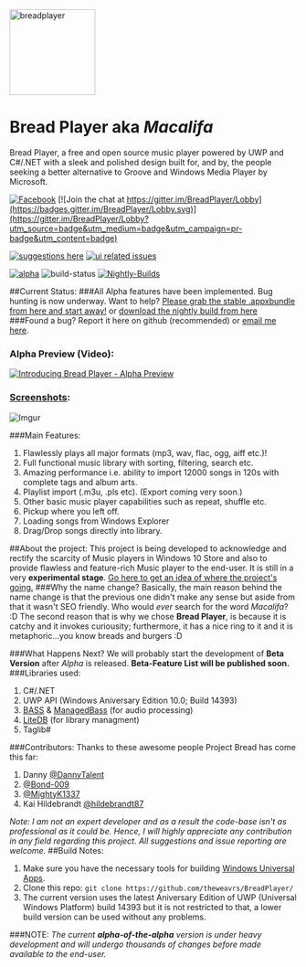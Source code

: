 <dl>
  <a href="https://breadplayer.com/"><img height="150" src="http://i.imgur.com/PNMSGUr.png" title="breadplayer"/></a>
  <h1>Bread Player aka <em>Macalifa</em></h1>
  <p>Bread Player, a free and open source music player powered by UWP and C#/.NET with a sleek and polished design built for, and by, the people seeking a better alternative to Groove and Windows Media Player by Microsoft.</p>
</dl> 

[![Facebook](https://img.shields.io/badge/like%20us%20on-facebook-blue.svg)](https://www.facebook.com/yourbreadplayer/)
[![Join the chat at https://gitter.im/BreadPlayer/Lobby](https://badges.gitter.im/BreadPlayer/Lobby.svg)](https://gitter.im/BreadPlayer/Lobby?utm_source=badge&utm_medium=badge&utm_campaign=pr-badge&utm_content=badge)
 
[![suggestions here](https://img.shields.io/badge/give%20your-suggestions%20here-orange.svg)](https://github.com/theweavrs/BreadPlayer/issues/17)
[![ui related issues](https://img.shields.io/badge/ui%20related-issues%20here-brightgreen.svg)](https://github.com/theweavrs/BreadPlayer/issues/21)
 
[![alpha](https://img.shields.io/badge/alpha-v0.1.7.1-red.svg)](https://github.com/theweavrs/BreadPlayer/releases/tag/v0.1.7.1-alpha)
![build-status](https://ci.appveyor.com/api/projects/status/hphdwx2riesha37e?svg=true)
[![Nightly-Builds](https://img.shields.io/badge/download-nightly%20build-brightgreen.svg)](https://ci.appveyor.com/api/projects/theweavrs/breadplayer/artifacts/BreadPlayer.Core%2FAppPackages%2FBreadPlayer.Core_1.1.0.0_Test%2FBreadPlayer.Core_1.1.0.0_x86_x64_arm.appxbundle)

##Current Status:
###All Alpha features have been implemented. Bug hunting is now underway. Want to help? [Please grab the stable .appxbundle from here and start away!](https://github.com/theweavrs/BreadPlayer/releases) or [download the nightly build from here](https://ci.appveyor.com/api/projects/theweavrs/breadplayer/artifacts/BreadPlayer.Core%2FAppPackages%2FBreadPlayer.Core_0.1.7.0_Test%2FBreadPlayer.Core_0.1.7.0_x86_x64_arm.appxbundle)
###Found a bug? Report it here on github (recommended) or [email me here](mailto:enkaboot@gmail.com). 

### Alpha Preview (Video):
[![Introducing Bread Player - Alpha Preview](http://i.imgur.com/EEMByA7.png)](https://www.youtube.com/watch?v=xFeIf0GnvaM)
### [Screenshots](https://github.com/theweavrs/BreadPlayer/wiki/Screenshots):
![Imgur](http://i.imgur.com/5lUUhBH.jpg)

###Main Features:
1. Flawlessly plays all major formats (mp3, wav, flac, ogg, aiff etc.)! 
2. Full functional music library with sorting, filtering, search etc.
3. Amazing performance i.e. ability to import 12000 songs in 120s with complete tags and album arts.
4. Playlist import (.m3u, .pls etc). (Export coming very soon.)
5. Other basic music player capabilities such as repeat, shuffle etc.
6. Pickup where you left off.
7. Loading songs from Windows Explorer
8. Drag/Drop songs directly into library.

##About the project:
This project is being developed to acknowledge and rectify the scarcity of Music players in Windows 10 Store and also to provide flawless and feature-rich Music player to the end-user. It is still in a very **experimental stage**. [Go here to get an idea of where the project's going.](https://github.com/theweavrs/BreadPlayer/wiki/Road-to-the-first-release)
###Why the name change?
Basically, the main reason behind the name change is that the previous one didn't make any sense but aside from that it wasn't SEO friendly. Who would _ever_ search for the word _Macalifa_? :D The second reason that is why we chose **Bread Player**, is because it is catchy and it invokes curiousity; furthermore, it has a nice ring to it and it is metaphoric...you know breads and burgers :D

###What Happens Next?
We will probably start the development of **Beta Version** after _Alpha_ is released. **Beta-Feature List will be published soon.** 
###Libraries used:
1. C#/.NET
2. UWP API (Windows Aniversary Edition 10.0; Build 14393)
2. [BASS](http://www.un4seen.com/bass.html) & [ManagedBass](https://github.com/ManagedBass/ManagedBass) (for audio processing)
3. [LiteDB](https://github.com/mbdavid/LiteDB) (for library managment)
4. Taglib#

###Contributors:
Thanks to these awesome people Project Bread has come this far:

1. Danny [@DannyTalent](https://github.com/DannyTalent)
2. [@Bond-009](https://github.com/Bond-009)
3. [@MightyK1337](https://github.com/MightyK1337)
4. Kai Hildebrandt [@hildebrandt87](https://github.com/hildebrandt87)

_Note: I am not an expert developer and as a result the code-base isn't as professional as it could be. Hence, I will highly appreciate any contribution in any field regarding this project. All suggestions and issue reporting are welcome._
##Build Notes:
1. Make sure you have the necessary tools for building [Windows Universal Apps](https://dev.windows.com/en-us/develop/building-universal-Windows-apps).
2. Clone this repo:  `git clone https://github.com/theweavrs/BreadPlayer/`
3. The current version uses the latest Aniversary Edition of UWP (Universal Windows Platform) build 14393 but it is not restricted to that, a lower build version can be used without any problems.

###NOTE:
_The current **alpha-of-the-alpha** version is under heavy development and will undergo thousands of changes before made available to the end-user._

